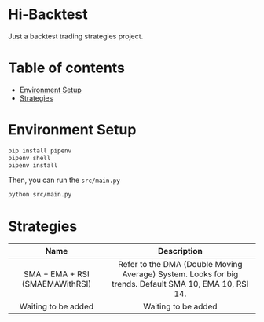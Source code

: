 <!-- omit in toc -->
Hi-Backtest
=================
Just a backtest trading strategies project.

<!-- omit in toc -->
Table of contents
=================
- [Environment Setup](#environment-setup)
- [Strategies](#strategies)

Environment Setup
=================
```bash
pip install pipenv
pipenv shell
pipenv install
```

Then, you can run the `src/main.py`
```bash
python src/main.py
```


Strategies
=================
|               Name              |                                               Description                                              |
|:-------------------------------:|:------------------------------------------------------------------------------------------------------:|
| SMA + EMA + RSI (SMAEMAWithRSI) | Refer to the DMA (Double Moving Average) System. Looks for big trends. Default SMA 10, EMA 10, RSI 14. |
|       Waiting to be added       |                                           Waiting to be added                                          |